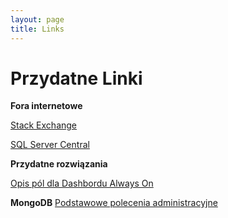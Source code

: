 ```yaml
---
layout: page
title: Links
---
```

# [](#header-1)Przydatne Linki

**Fora internetowe**

[Stack Exchange](https://dba.stackexchange.com/)

[SQL Server Central](https://www.sqlservercentral.com/)


**Przydatne rozwiązania**

[Opis pól dla Dashbordu Always On](https://docs.microsoft.com/en-us/sql/database-engine/availability-groups/windows/use-the-always-on-dashboard-sql-server-management-studio?view=sql-server-2017)


**MongoDB**
[Podstawowe polecenia administracyjne](_page/mondo)

